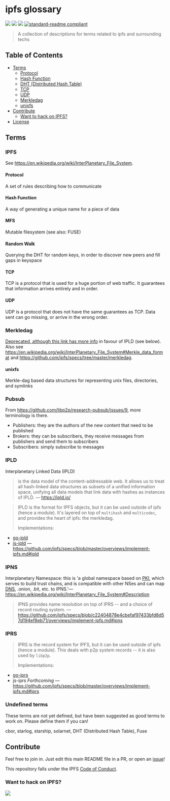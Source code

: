 # ipfs glossary

[![](https://img.shields.io/badge/made%20by-Protocol%20Labs-blue.svg?style=flat-square)](http://ipn.io)
[![](https://img.shields.io/badge/project-IPFS-blue.svg?style=flat-square)](http://ipfs.io/)
[![](https://img.shields.io/badge/freenode-%23ipfs-blue.svg?style=flat-square)](http://webchat.freenode.net/?channels=%23ipfs)
[![standard-readme compliant](https://img.shields.io/badge/standard--readme-OK-green.svg?style=flat-square)](https://github.com/RichardLitt/standard-readme)

> A collection of descriptions for terms related to ipfs and surrounding techs

## Table of Contents

- [Terms](#terms)
  - [Protocol](#protocol)
  - [Hash Function](#hash-function)
  - [DHT (Distributed Hash Table)](#dht-distributed-hash-table)
  - [TCP](#tcp)
  - [UDP](#udp)
  - [Merkledag](#merkledag)
  - [unixfs](#unixfs)
- [Contribute](#contribute)
  - [Want to hack on IPFS?](#want-to-hack-on-ipfs)
- [License](#license)

## Terms

### IPFS

See https://en.wikipedia.org/wiki/InterPlanetary_File_System.

#### Protocol
A set of rules describing how to communicate

#### Hash Function
A way of generating a unique name for a piece of data

#### MFS

Mutable filesystem (see also: FUSE)

#### Random Walk

Querying the DHT for random keys, in order to discover new peers and fill gaps in keyspace

#### TCP
TCP is a protocol that is used for a huge portion of web traffic. It guarantees that information arrives entirely and in order.

#### UDP
UDP is a protocol that does not have the same guarantees as TCP. Data sent can go missing, or arrive in the wrong order.

### Merkledag
[Deprecated, although this link has more info](https://github.com/ipfs/specs/tree/master/merkledag) in favour of IPLD (see below). Also see https://en.wikipedia.org/wiki/InterPlanetary_File_System#Merkle_data_format and https://github.com/ipfs/specs/tree/master/merkledag.

#### unixfs

Merkle-dag based data structures for representing unix files, directories, and symlinks

### Pubsub
From https://github.com/libp2p/research-pubsub/issues/9, more terminology is there.
- Publishers: they are the authors of the new content that need to be published
- Brokers: they can be subscribers, they receive messages from publishers and send them to subscribers
- Subscribers: simply subscribe to messages

### IPLD
Interplanetary Linked Data (IPLD)
> is the data model of the content-addressable web. It allows us to treat all hash-linked data structures as subsets of a unified information space, unifying all data models that link data with hashes as instances of IPLD. — https://ipld.io/

> IPLD is the format for IPFS objects, but it can be used outside of ipfs (hence a module). It's layered on top of `multihash` and `multicodec`, and provides the heart of ipfs: the merkledag.
>
>Implementations:
- [go-ipld](https://github.com/ipfs/go-ipld)
- [js-ipld](https://github.com/ipld/js-ipld-dag-cbor)
—https://github.com/ipfs/specs/blob/master/overviews/implement-ipfs.md#ipld

### IPNS
Interplanetary Namespace: this is 'a global namespace based on [PKI](https://en.wikipedia.org/wiki/Public_key_infrastructure), which serves to build trust chains, and is compatible with other NSes and can map [DNS](https://en.wikipedia.org/wiki/Domain_Name_System), .onion, .bit, etc. to IPNS.'—https://en.wikipedia.org/wiki/InterPlanetary_File_System#Description

> IPNS provides name resolution on top of IPRS -- and a choice of record routing system.
—https://github.com/ipfs/specs/blob/c22404878e4cbefaf97433bfd8d57d194ef8eb71/overviews/implement-ipfs.md#ipns

### IPRS

> IPRS is the record system for IPFS, but it can be used outside of ipfs (hence a module). This deals with p2p system records -- it is also used by `libp2p`.
>
> Implementations:
- [go-iprs](https://github.com/ipfs/go-iprs)
- js-iprs _Forthcoming_
—https://github.com/ipfs/specs/blob/master/overviews/implement-ipfs.md#iprs

### Undefined terms

These terms are not yet defined, but have been suggested as good terms to work on. Please define them if you can!

cbor, starlog, starship, solarnet, DHT (Distributed Hash Table), Fuse

## Contribute

Feel free to join in. Just edit this main README file in a PR, or open an [issue](https://github.com/ipfs/glossary/issues)!

This repository falls under the IPFS [Code of Conduct](https://github.com/ipfs/community/blob/master/code-of-conduct.md).

### Want to hack on IPFS?

[![](https://cdn.rawgit.com/jbenet/contribute-ipfs-gif/master/img/contribute.gif)](https://github.com/ipfs/community/blob/master/contributing.md)
